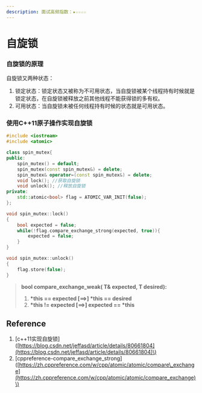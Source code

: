 ```yaml
---
description: 面试高频指数：★☆☆☆☆
---
```


# 自旋锁

### 自旋锁的原理

自旋锁又两种状态：

1. 锁定状态：锁定状态又被称为不可用状态，当自旋锁被某个线程持有时候就是锁定状态，在自旋锁被释放之前其他线程不能获得锁的多有权。
2. 可用状态：当自旋锁未被任何线程持有时候的状态就是可用状态。

### 使用C++11原子操作实现自旋锁

```cpp
#include <iostream>
#include <atomic>

class spin_mutex{
public:
    spin_mutex() = default;
    spin_mutex(const spin_mutex&) = delete;
    spin_mutex& operator=(const spin_mutex&) = delete;
    void lock(); //获取自旋锁
    void unlock(); //释放自旋锁
private:
    std::atomic<bool> flag = ATOMIC_VAR_INIT(false);
};

void spin_mutex::lock()
{
    bool expected = false;
    while(!flag.compare_exchange_strong(expected, true)){
        expected = false;
    }
}

void spin_mutex::unlock()
{
    flag.store(false);
}
```

> **bool compare\_exchange\_weak\( T& expected, T desired\):**
>
> 1.  **\*this == expected \[==&gt;\] \*this == desired** 
> 2. **\*this != expected \[==&gt;\] expected == \*this**

## Reference

1. \[c++11实现自旋锁\]\([https://blog.csdn.net/jeffasd/article/details/80661804](https://blog.csdn.net/jeffasd/article/details/80661804)\)
2. \[cppreference-compare\_exchange\_strong\]\([https://zh.cppreference.com/w/cpp/atomic/atomic/compare\_exchange](https://zh.cppreference.com/w/cpp/atomic/atomic/compare_exchange)\)


